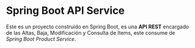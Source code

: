 # Spring Boot API Service

Este es un proyecto construido en Spring Boot, es una **API REST**
encargado de las Altas, Baja, Modificación y Consulta de Items, este consume de *Spring Boot Product Service*.

